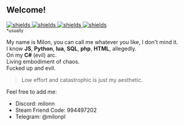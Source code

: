 ## Welcome!
[![shields](https://img.shields.io/badge/sleep-deprived-orange?style=for-the-badge) ![shields](https://img.shields.io/badge/powered%20by-coffee-orange?style=for-the-badge) ![shields](https://img.shields.io/badge/works-80%25%20of%20the%20time*-blue?style=for-the-badge) ![shields](https://img.shields.io/badge/The%20voices-are%20getting%20louder-yellow?style=for-the-badge)](https://shields.io/)\
<sub> *usually </sub>

My name is Milon, you can call me whatever you like, I don't mind it.\
I know **JS**, **Python**, **lua**, **SQL**, **php**, **HTML**, allegedly.\
On my **C#** (evil) arc.\
Living embodiment of chaos.\
Fucked up and evil.

> Low effort and catastrophic is just my aesthetic.

Feel free to add me:
* Discord: milonn
* Steam Friend Code: 994497202
* Telegram: @milonpl
